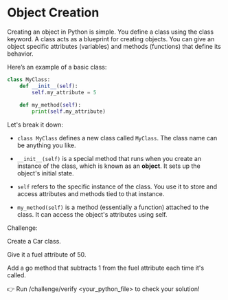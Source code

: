 # Object Creation

Creating an object in Python is simple. You define a class using the class keyword. A class acts as a blueprint for creating objects. You can give an object specific attributes (variables) and methods (functions) that define its behavior.

Here’s an example of a basic class:

```python
class MyClass:
    def __init__(self):
        self.my_attribute = 5
 
    def my_method(self):
        print(self.my_attribute)
```
Let's break it down:

- `class MyClass` defines a new class called `MyClass`. The class name can be anything you like.

- `__init__(self)` is a special method that runs when you create an instance of the class, which is known as an **object**. It sets up the object's initial state.

- `self` refers to the specific instance of the class. You use it to store and access attributes and methods tied to that instance.

- `my_method(self)` is a method (essentially a function) attached to the class. It can access the object's attributes using self.

Challenge:

Create a Car class.

Give it a fuel attribute of 50.

Add a go method that subtracts 1 from the fuel attribute each time it's called.

👉 Run /challenge/verify <your_python_file> to check your solution!
